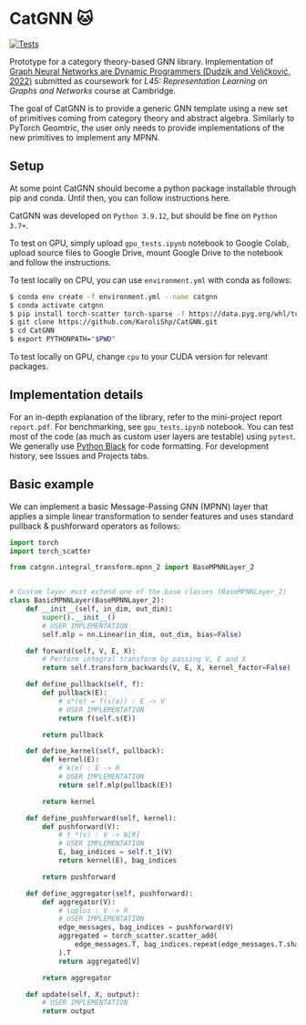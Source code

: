# CatGNN 🐱

[![Tests](https://github.com/KaroliShp/CatGNN/actions/workflows/actions.yml/badge.svg?branch=master)](https://github.com/KaroliShp/CatGNN/actions/workflows/actions.yml)

Prototype for a category theory-based GNN library. Implementation of [Graph Neural Networks are Dynamic Programmers (Dudzik and Veličković, 2022)](https://arxiv.org/abs/2203.15544) submitted as coursework for *L45: Representation Learning on Graphs and Networks* course at Cambridge.

The goal of CatGNN is to provide a generic GNN template using a new set of primitives coming from category theory and abstract algebra. Similarly to PyTorch Geomtric, the user only needs to provide implementations of the new primitives to implement any MPNN.

## Setup

At some point CatGNN should become a python package installable through pip and conda. Until then, you can follow instructions here. 

CatGNN was developed on `Python 3.9.12`, but should be fine on `Python 3.7+`. 

To test on GPU, simply upload `gpu_tests.ipynb` notebook to Google Colab, upload source files to Google Drive, mount Google Drive to the notebook and follow the instructions. 

To test locally on CPU, you can use `environment.yml` with conda as follows:

```bash
$ conda env create -f environment.yml --name catgnn
$ conda activate catgnn
$ pip install torch-scatter torch-sparse -f https://data.pyg.org/whl/torch-1.11.0+cpu.html
$ git clone https://github.com/KaroliShp/CatGNN.git
$ cd CatGNN
$ export PYTHONPATH="$PWD"
```

To test locally on GPU, change `cpu` to your CUDA version for relevant packages.

## Implementation details

For an in-depth explanation of the library, refer to the mini-project report `report.pdf`. For benchmarking, see `gpu_tests.ipynb` notebook. You can test most of the code (as much as custom user layers are testable) using `pytest`. We generally use [Python Black](https://github.com/psf/black) for code formatting. For development history, see Issues and Projects tabs.

## Basic example

We can implement a basic Message-Passing GNN (MPNN) layer that applies a simple linear transformation to sender features and uses standard pullback & pushforward operators as follows:

```python
import torch
import torch_scatter

from catgnn.integral_transform.mpnn_2 import BaseMPNNLayer_2


# Custom layer must extend one of the base classes (BaseMPNNLayer_2)
class BasicMPNNLayer(BaseMPNNLayer_2):
    def __init__(self, in_dim, out_dim):
        super().__init__()
        # USER IMPLEMENTATION
        self.mlp = nn.Linear(in_dim, out_dim, bias=False)

    def forward(self, V, E, X):
        # Perform integral transform by passing V, E and X
        return self.transform_backwards(V, E, X, kernel_factor=False)

    def define_pullback(self, f):
        def pullback(E):
            # s*(e) = f(s(e)) : E -> V
            # USER IMPLEMENTATION
            return f(self.s(E))

        return pullback

    def define_kernel(self, pullback):
        def kernel(E):
            # k(e) : E -> R
            # USER IMPLEMENTATION
            return self.mlp(pullback(E))

        return kernel

    def define_pushforward(self, kernel):
        def pushforward(V):
            # t_*(v) : V -> N[R]
            # USER IMPLEMENTATION
            E, bag_indices = self.t_1(V)
            return kernel(E), bag_indices

        return pushforward

    def define_aggregator(self, pushforward):
        def aggregator(V):
            # \oplus : V -> R
            # USER IMPLEMENTATION
            edge_messages, bag_indices = pushforward(V)
            aggregated = torch_scatter.scatter_add(
                edge_messages.T, bag_indices.repeat(edge_messages.T.shape[0], 1)
            ).T
            return aggregated[V]

        return aggregator

    def update(self, X, output):
        # USER IMPLEMENTATION
        return output
```